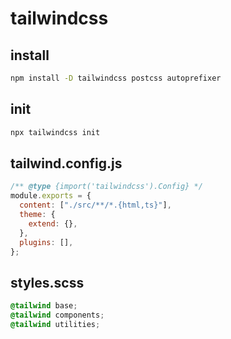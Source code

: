 # tailwindcss

## install

```sh
npm install -D tailwindcss postcss autoprefixer
```

## init

```sh
npx tailwindcss init
```

## tailwind.config.js

```js
/** @type {import('tailwindcss').Config} */
module.exports = {
  content: ["./src/**/*.{html,ts}"],
  theme: {
    extend: {},
  },
  plugins: [],
};
```

## styles.scss

```css
@tailwind base;
@tailwind components;
@tailwind utilities;
```
